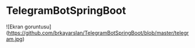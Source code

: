 # TelegramBotSpringBoot

![Ekran goruntusu] (https://github.com/brkayarslan/TelegramBotSpringBoot/blob/master/telegram.jpg)
